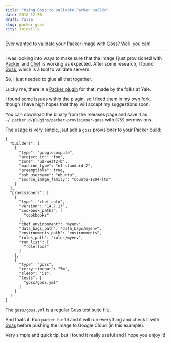 ```yaml
---
title: "Using Goss to validate Packer builds"
date: 2018-12-06
draft: false
slug: packer-goss
city: Joinville
---
```


Ever wanted to validate your [Packer](https://packer.io/) image with [Goss](http://goss.rocks/)? Well, you can!

---

I was looking into ways to make sure that the image I just provisioned with
[Packer](https://packer.io/) and [Chef](https://www.chef.io/) is working as expected. After some research, I found
[Goss](http://goss.rocks/), which is a tool to validate servers.

So, I just needed to glue all that together.

Lucky me, there is a [Packer plugin](https://github.com/YaleUniversity/packer-provisioner-goss) for that, made by the folks
at Yale.

I found some issues within the plugin, so I fixed them in my [own fork](https://github.com/caarlos0/packer-provisioner-goss),
though I have high hopes that they will accept my suggestions soon.

You can download the binary from the releases page and save it as
`~/.packer.d/plugins/packer-provisioner-goss` with `0755` permissions.

The usage is very simple, jsut add a `goss` provisioner to your [Packer](https://packer.io/)
build:

```
{
  "builders": [
    {
      "type": "googlecompute",
      "project_id": "foo",
      "zone": "us-west2-b",
      "machine_type": "n1-standard-2",
      "preemptible": true,
      "ssh_username": "ubuntu",
      "source_image_family": "ubuntu-1804-lts"
    }
  ],
  "provisioners": [
    {
      "type": "chef-solo",
      "version": "14.7.17",
      "cookbook_paths": [
        "cookbooks"
      ],
      "chef_environment": "myenv",
      "data_bags_path": "data_bags/myenv",
      "environments_path": "environments",
      "roles_path": "roles/myenv",
      "run_list": [
        "role[foo]"
      ]
    },
    {
      "type": "goss",
      "retry_timeout": "5m",
      "sleep": "5s",
      "tests": [
        "goss/goss.yml"
      ]
    }
  ]
}
```

The `goss/goss.yml` is a regular [Goss](http://goss.rocks/) test suite file.

And thats it. Run `packer build` and it will run everything and check it
with [Goss](http://goss.rocks/) before pushing the image to Google Cloud (in this example).

Very simple and quick tip, but I found it really useful and I hope you enjoy
it!